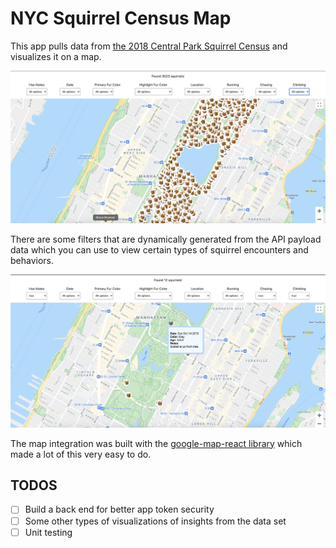 # NYC Squirrel Census Map

This app pulls data from [the 2018 Central Park Squirrel Census](https://data.cityofnewyork.us/Environment/2018-Central-Park-Squirrel-Census-Squirrel-Data/vfnx-vebw) and visualizes it on a map.

![full results of NYC Squirrel Census on a map](./all_squirrels.png)

There are some filters that are dynamically generated from the API payload data which you can use to view certain types of squirrel encounters and behaviors.

![filtered results of NYC Squirrel Census on a map](./filtered_squirrels.png)

The map integration was built with the [google-map-react library](https://github.com/google-map-react/google-map-react) which made a lot of this very easy to do.

## TODOS

- [ ] Build a back end for better app token security
- [ ] Some other types of visualizations of insights from the data set
- [ ] Unit testing

